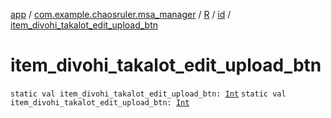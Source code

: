 [app](../../../index.md) / [com.example.chaosruler.msa_manager](../../index.md) / [R](../index.md) / [id](index.md) / [item_divohi_takalot_edit_upload_btn](.)

# item_divohi_takalot_edit_upload_btn

`static val item_divohi_takalot_edit_upload_btn: `[`Int`](https://kotlinlang.org/api/latest/jvm/stdlib/kotlin/-int/index.html)
`static val item_divohi_takalot_edit_upload_btn: `[`Int`](https://kotlinlang.org/api/latest/jvm/stdlib/kotlin/-int/index.html)